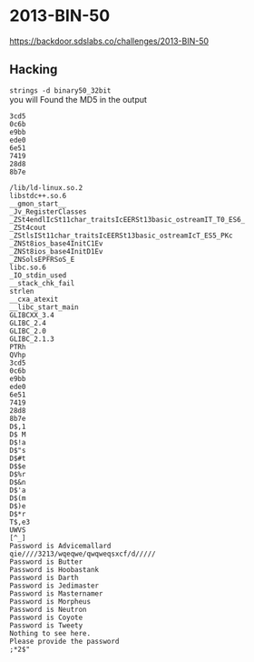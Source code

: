 # 2013-BIN-50
https://backdoor.sdslabs.co/challenges/2013-BIN-50
## Hacking
`strings -d binary50_32bit`  
you will Found the MD5 in the output 
```
3cd5
0c6b
e9bb
ede0
6e51
7419
28d8
8b7e
```
```
/lib/ld-linux.so.2
libstdc++.so.6
__gmon_start__
_Jv_RegisterClasses
_ZSt4endlIcSt11char_traitsIcEERSt13basic_ostreamIT_T0_ES6_
_ZSt4cout
_ZStlsISt11char_traitsIcEERSt13basic_ostreamIcT_ES5_PKc
_ZNSt8ios_base4InitC1Ev
_ZNSt8ios_base4InitD1Ev
_ZNSolsEPFRSoS_E
libc.so.6
_IO_stdin_used
__stack_chk_fail
strlen
__cxa_atexit
__libc_start_main
GLIBCXX_3.4
GLIBC_2.4
GLIBC_2.0
GLIBC_2.1.3
PTRh
QVhp
3cd5
0c6b
e9bb
ede0
6e51
7419
28d8
8b7e
D$,1
D$ M
D$!a
D$"s
D$#t
D$$e
D$%r
D$&n
D$'a
D$(m
D$)e
D$*r
T$,e3
UWVS
[^_]
Password is Advicemallard
qie////3213/wqeqwe/qwqweqsxcf/d/////
Password is Butter
Password is Hoobastank
Password is Darth
Password is Jedimaster
Password is Masternamer
Password is Morpheus
Password is Neutron
Password is Coyote
Password is Tweety
Nothing to see here.
Please provide the password
;*2$"
```
<!--stackedit_data:
eyJoaXN0b3J5IjpbNDQ1Nzk2NzAzXX0=
-->